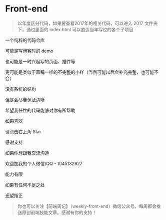 # Front-end

> 以年度区分代码，如果要查看2017年的相关代码，可以进入 2017 文件夹下，通过里面的 index.html 可以直达当年写过的各个子项目

一个纯粹的代码仓库

可能是写博客时的 demo

也可能是一时兴起写的页面、插件等

更可能是类似于草稿一样的不完整的小样（当然可能以后会补充完整，也可能不会）

没有系统的结构

但是会尽量保证清晰

希望我任性的代码能够对你有所帮助

如果喜欢

请点击右上角 Star

感谢支持

如果你想跟我交流沟通

欢迎加我的个人微信/QQ - 1045132927

能力有限

如果有任何不足之处

还望指正

> 你也可以关注【前端周记】（weekly-front-end）微信公众号，每周都会推送原创前端技能文章。感谢有你的支持！
